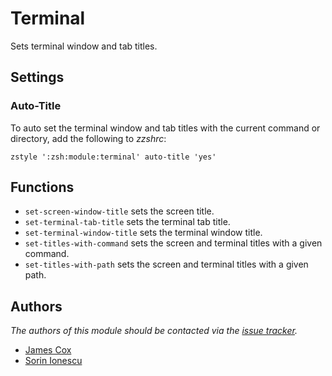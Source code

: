 Terminal
========

Sets terminal window and tab titles.

Settings
--------

### Auto-Title

To auto set the terminal window and tab titles with the current command or
directory, add the following to *zzshrc*:

    zstyle ':zsh:module:terminal' auto-title 'yes'

Functions
---------

- `set-screen-window-title` sets the screen title.
- `set-terminal-tab-title` sets the terminal tab title.
- `set-terminal-window-title` sets the terminal window title.
- `set-titles-with-command` sets the screen and terminal titles with
  a given command.
- `set-titles-with-path` sets the screen and terminal titles with a given path.

Authors
-------

*The authors of this module should be contacted via the [issue tracker][1].*

  - [James Cox](https://github.com/imajes)
  - [Sorin Ionescu](https://github.com/sorin-ionescu)

[1]: https://github.com/sorin-ionescu/zsh/issues

